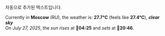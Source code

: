
자동으로 추가된 텍스트입니다.

<!--START_SECTION:weather:moscow-->
Currently in **Moscow** (RU), the weather is: **27.7°C** (feels like **27.4°C**), ***clear sky***<br/>
On *July 27, 2025*, the *sun rises* at 🌅**04:25** and *sets* at 🌇**20:46**.
<!--END_SECTION:weather-->

